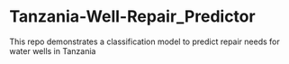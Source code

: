 # Tanzania-Well-Repair_Predictor
This repo demonstrates a classification model to predict repair needs for water wells in Tanzania
